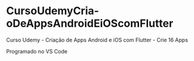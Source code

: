 # CursoUdemyCria-oDeAppsAndroidEiOScomFlutter
Curso Udemy - Criação de Apps Android e iOS com Flutter - Crie 16 Apps

Programado no VS Code
